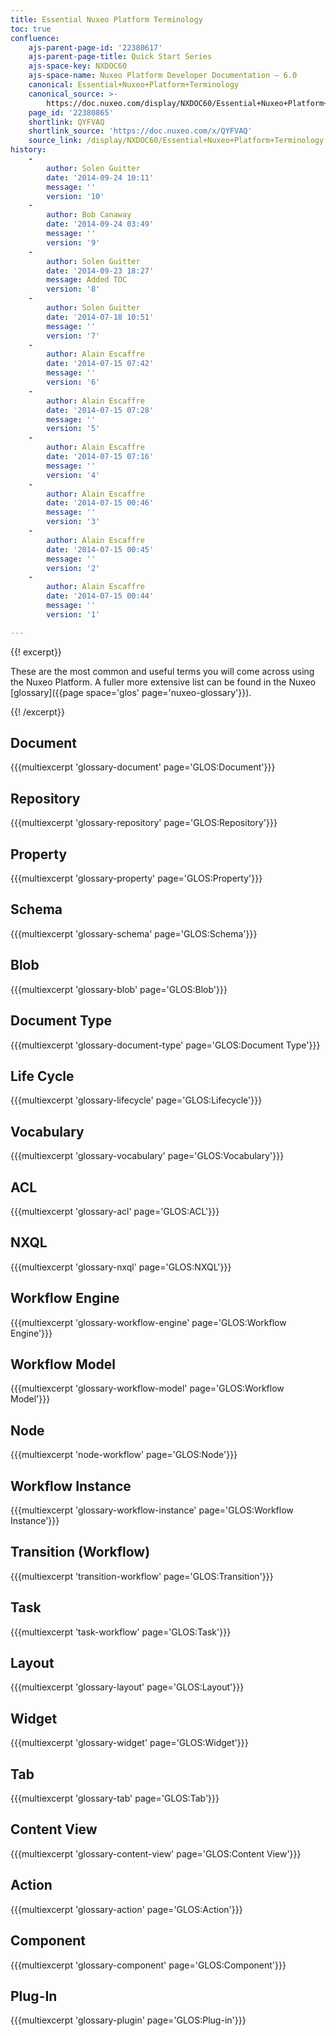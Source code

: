 ```yaml
---
title: Essential Nuxeo Platform Terminology
toc: true
confluence:
    ajs-parent-page-id: '22380617'
    ajs-parent-page-title: Quick Start Series
    ajs-space-key: NXDOC60
    ajs-space-name: Nuxeo Platform Developer Documentation — 6.0
    canonical: Essential+Nuxeo+Platform+Terminology
    canonical_source: >-
        https://doc.nuxeo.com/display/NXDOC60/Essential+Nuxeo+Platform+Terminology
    page_id: '22380865'
    shortlink: QYFVAQ
    shortlink_source: 'https://doc.nuxeo.com/x/QYFVAQ'
    source_link: /display/NXDOC60/Essential+Nuxeo+Platform+Terminology
history:
    - 
        author: Solen Guitter
        date: '2014-09-24 10:11'
        message: ''
        version: '10'
    - 
        author: Bob Canaway
        date: '2014-09-24 03:49'
        message: ''
        version: '9'
    - 
        author: Solen Guitter
        date: '2014-09-23 18:27'
        message: Added TOC
        version: '8'
    - 
        author: Solen Guitter
        date: '2014-07-18 10:51'
        message: ''
        version: '7'
    - 
        author: Alain Escaffre
        date: '2014-07-15 07:42'
        message: ''
        version: '6'
    - 
        author: Alain Escaffre
        date: '2014-07-15 07:28'
        message: ''
        version: '5'
    - 
        author: Alain Escaffre
        date: '2014-07-15 07:16'
        message: ''
        version: '4'
    - 
        author: Alain Escaffre
        date: '2014-07-15 00:46'
        message: ''
        version: '3'
    - 
        author: Alain Escaffre
        date: '2014-07-15 00:45'
        message: ''
        version: '2'
    - 
        author: Alain Escaffre
        date: '2014-07-15 00:44'
        message: ''
        version: '1'

---
```

{{! excerpt}}

These are the most common and useful terms you will come across using the Nuxeo Platform. A fuller more extensive list can be found in the Nuxeo [glossary]({{page space='glos' page='nuxeo-glossary'}}).

{{! /excerpt}}

## Document

{{{multiexcerpt 'glossary-document' page='GLOS:Document'}}}

## Repository

{{{multiexcerpt 'glossary-repository' page='GLOS:Repository'}}}

## Property

{{{multiexcerpt 'glossary-property' page='GLOS:Property'}}}

## Schema

{{{multiexcerpt 'glossary-schema' page='GLOS:Schema'}}}

## Blob

{{{multiexcerpt 'glossary-blob' page='GLOS:Blob'}}}

## Document Type

{{{multiexcerpt 'glossary-document-type' page='GLOS:Document Type'}}}

## Life Cycle

{{{multiexcerpt 'glossary-lifecycle' page='GLOS:Lifecycle'}}}

## Vocabulary

{{{multiexcerpt 'glossary-vocabulary' page='GLOS:Vocabulary'}}}

## ACL

{{{multiexcerpt 'glossary-acl' page='GLOS:ACL'}}}

## NXQL

{{{multiexcerpt 'glossary-nxql' page='GLOS:NXQL'}}}

## Workflow Engine

{{{multiexcerpt 'glossary-workflow-engine' page='GLOS:Workflow Engine'}}}

## Workflow Model

{{{multiexcerpt 'glossary-workflow-model' page='GLOS:Workflow Model'}}}

## Node

{{{multiexcerpt 'node-workflow' page='GLOS:Node'}}}

## Workflow Instance

{{{multiexcerpt 'glossary-workflow-instance' page='GLOS:Workflow Instance'}}}

## Transition (Workflow)

{{{multiexcerpt 'transition-workflow' page='GLOS:Transition'}}}

## Task

{{{multiexcerpt 'task-workflow' page='GLOS:Task'}}}

## Layout

{{{multiexcerpt 'glossary-layout' page='GLOS:Layout'}}}

## Widget

{{{multiexcerpt 'glossary-widget' page='GLOS:Widget'}}}

## Tab

{{{multiexcerpt 'glossary-tab' page='GLOS:Tab'}}}

## Content View

{{{multiexcerpt 'glossary-content-view' page='GLOS:Content View'}}}

## Action

{{{multiexcerpt 'glossary-action' page='GLOS:Action'}}}

## Component

{{{multiexcerpt 'glossary-component' page='GLOS:Component'}}}

## Plug-In

{{{multiexcerpt 'glossary-plugin' page='GLOS:Plug-in'}}}